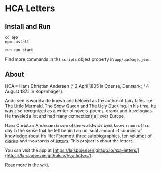 # HCA Letters

## Install and Run

    cd app
    npm install

    run run start

Find more commands in the `scripts` object property in `app/package.json`.

## About

HCA = Hans Christian Andersen (* 2 April 1805 in Odense, Denmark; † 4 August 1875 in Kopenhagen).
 
Andersen is worldwide known and beloved as the author of fairy tales like The Little Mermaid, The Snow Queen and The Ugly Duckling. In his time, he was also recognized as a writer of novels, poems, drama and travelogues. He traveled a lot and had many connections all over Europe.

Hans Christian Andersen is one of the worldwide best known men of his day in the sense that he left behind an unusual amount of sources of knowledge about his life: Foremost three autobiographies, [ten volumes of diaries](http://oraapp.kb.dk/hca_pub/cv/main/Oversigt.xsql?nnoc=hca_pub) and thousands of [letters](http://andersen.sdu.dk/brevbase/). This project is about the letters.

You can visit the app at [https://larsbojensen.github.io/hca-letters/](https://larsbojensen.github.io/hca-letters/).

Read more in the [wiki](https://github.com/LarsBoJensen/HCALetters/wiki).
